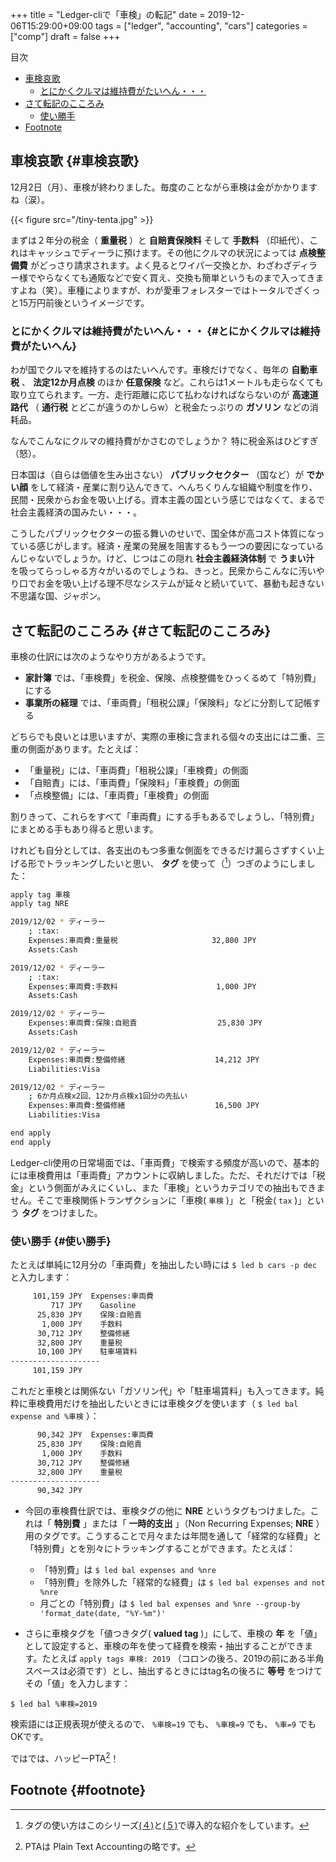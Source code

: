 +++
title = "Ledger-cliで「車検」の転記"
date = 2019-12-06T15:29:00+09:00
tags = ["ledger", "accounting", "cars"]
categories = ["comp"]
draft = false
+++

<div class="ox-hugo-toc toc">
<div></div>

<div class="heading">&#30446;&#27425;</div>

- [車検哀歌](#車検哀歌)
    - [とにかくクルマは維持費がたいへん・・・](#とにかくクルマは維持費がたいへん)
- [さて転記のこころみ](#さて転記のこころみ)
    - [使い勝手](#使い勝手)
- [Footnote](#footnote)

</div>
<!--endtoc-->



## 車検哀歌 {#車検哀歌}

12月2日（月）、車検が終わりました。毎度のことながら車検は金がかかりますね（涙）。

{{< figure src="/tiny-tenta.jpg" >}}

まずは２年分の税金（ **重量税** ）と **自賠責保険料** そして **手数料** （印紙代）、これはキャッシュでディーラに預けます。その他にクルマの状況によっては **点検整備費** がどっさり請求されます。よく見るとワイパー交換とか、わざわざディラー様でやらなくても通販などで安く買え、交換も簡単というものまで入ってきますよね（笑）。車種によりますが、わが愛車フォレスターではトータルでざくっと15万円前後というイメージです。


### とにかくクルマは維持費がたいへん・・・ {#とにかくクルマは維持費がたいへん}

わが国でクルマを維持するのはたいへんです。車検だけでなく、毎年の **自動車税** 、 **法定12か月点検** のほか **任意保険** など。これらは1メートルも走らなくても取り立てられます。一方、走行距離に応じて払わなければならないのが **高速道路代** （ **通行税** とどこが違うのかしらw）と税金たっぷりの **ガソリン** などの消耗品。

なんでこんなにクルマの維持費がかさむのでしょうか？ 特に税金系はひどすぎ（怒）。

日本国は（自らは価値を生み出さない） **パブリックセクター** （国など）が **でかい顔** をして経済・産業に割り込んできて、へんちくりんな組織や制度を作り、民間・民衆からお金を吸い上げる。資本主義の国という感じではなくて、まるで社会主義経済の国みたい・・・。

こうしたパブリックセクターの振る舞いのせいで、国全体が高コスト体質になっている感じがします。経済・産業の発展を阻害するもう一つの要因になっているんじゃないでしょうか。けど、じつはこの隠れ **社会主義経済体制** で **うまい汁** を吸ってらっしゃる方々がいるのでしょうね、きっと。民衆からこんなに汚いやり口でお金を吸い上げる理不尽なシステムが延々と続いていて、暴動も起きない不思議な国、ジャポン。


## さて転記のこころみ {#さて転記のこころみ}

車検の仕訳には次のようなやり方があるようです。

-   **家計簿** では、「車検費」を税金、保険、点検整備をひっくるめて「特別費」にする
-   **事業所の経理** では、「車両費」「租税公課」「保険料」などに分割して記帳する

どちらでも良いとは思いますが、実際の車検に含まれる個々の支出には二重、三重の側面があります。たとえば：

-   「重量税」には、「車両費」「租税公課」「車検費」の側面
-   「自賠責」には、「車両費」「保険料」「車検費」の側面
-   「点検整備」には、「車両費」「車検費」の側面

割りきって、これらをすべて「車両費」にする手もあるでしょうし、「特別費」にまとめる手もあり得ると思います。

けれども自分としては、各支出のもつ多重な側面をできるだけ漏らさずすくい上げる形でトラッキングしたいと思い、 **タグ** を使って（[^fn:1]）つぎのようにしました：

```sh
apply tag 車検
apply tag NRE

2019/12/02 * ディーラー
    ; :tax:
    Expenses:車両費:重量税                     32,800 JPY
    Assets:Cash

2019/12/02 * ディーラー
    ; :tax:
    Expenses:車両費:手数料                      1,000 JPY
    Assets:Cash

2019/12/02 * ディーラー
    Expenses:車両費:保険:自賠責                  25,830 JPY
    Assets:Cash

2019/12/02 * ディーラー
    Expenses:車両費:整備修繕                    14,212 JPY
    Liabilities:Visa

2019/12/02 * ディーラー
    ; 6か月点検x2回、12か月点検x1回分の先払い
    Expenses:車両費:整備修繕                    16,500 JPY
    Liabilities:Visa

end apply
end apply
```

Ledger-cli使用の日常場面では、「車両費」で検索する頻度が高いので、基本的には車検費用は「車両費」アカウントに収納しました。ただ、それだけでは「税金」という側面がみえにくいし、また「車検」というカテゴリでの抽出もできません。そこで車検関係トランザクションに「車検( `車検` )」と「税金( `tax` )」という **タグ** をつけました。


### 使い勝手 {#使い勝手}

たとえば単純に12月分の「車両費」を抽出したい時には `$ led b cars -p dec` と入力します：

```sh
	 101,159 JPY  Expenses:車両費
	     717 JPY    Gasoline
	  25,830 JPY    保険:自賠責
	   1,000 JPY    手数料
	  30,712 JPY    整備修繕
	  32,800 JPY    重量税
	  10,100 JPY    駐車場賃料
--------------------
	 101,159 JPY
```

これだと車検とは関係ない「ガソリン代」や「駐車場賃料」も入ってきます。純粋に車検費用だけを抽出したいときには車検タグを使います（ `$ led bal expense and %車検` ）：

```sh
	  90,342 JPY  Expenses:車両費
	  25,830 JPY    保険:自賠責
	   1,000 JPY    手数料
	  30,712 JPY    整備修繕
	  32,800 JPY    重量税
--------------------
	  90,342 JPY
```

-   今回の車検費仕訳では、車検タグの他に **NRE** というタグもつけました。これは「 **特別費** 」または「 **一時的支出** 」（Non Recurring Expenses; **NRE** ）用のタグです。こうすることで月々または年間を通して「経常的な経費」と「特別費」とを別々にトラッキングすることができます。たとえば：
    -   「特別費」は `$ led bal expenses and %nre`
    -   「特別費」を除外した「経常的な経費」は `$ led bal expenses and not %nre`
    -   月ごとの「特別費」は `$ led bal expenses and %nre --group-by 'format_date(date, "%Y-%m")'`

-   さらに車検タグを「値つきタグ( **valued tag** )」にして、車検の **年** を「値」として設定すると、車検の年を使って経費を検索・抽出することができます。たとえば `apply tags 車検: 2019` （コロンの後ろ、2019の前にある半角スペースは必須です）とし、抽出するときにはtag名の後ろに **等号** をつけてその「値」を入力します：

<!--listend-->

```shell
$ led bal %車検=2019
```

検索語には正規表現が使えるので、 `%車検=19` でも、 `%車検=9` でも、 `%車=9` でもOKです。

ではでは、ハッピーPTA[^fn:2]！


## Footnote {#footnote}

[^fn:1]: タグの使い方はこのシリーズ[(４)](http://org2-wp.kgt-yamy.tk/2019/07/07/post-741/)と[(５)](http://org2-wp.kgt-yamy.tk/2019/07/21/post-750/)で導入的な紹介をしています。
[^fn:2]: PTAは Plain Text Accountingの略です。